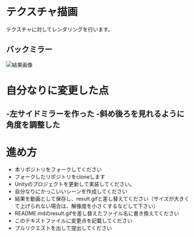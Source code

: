 # テクスチャ描画
テクスチャに対してレンダリングを行います。

## バックミラー
![結果画像](20241016.gif)

# 自分なりに変更した点
-左サイドミラーを作った
-斜め後ろを見れるように角度を調整した
-


# 進め方

- 本リポジトリをフォークしてください
- フォークしたリポジトリをcloneします
- Unityのプロジェクトを更新して実装してください。
- 自分なりにかっこいいシーンを作成してください
- 結果を動画として保存し、result.gifと差し替えてください（サイズが大きくて上げられない場合は、解像度を小さくするなどして下さい）
- README.mdのresult.gifを差し替えたファイル名に書き換えてください
- このテキストファイルに変更点を記載してください
- プルリクエストを出して提出してください
